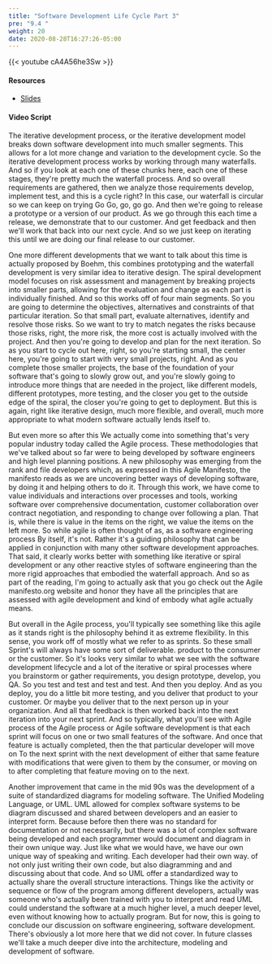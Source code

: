```yaml
---
title: "Software Development Life Cycle Part 3"
pre: "9.4 "
weight: 20
date: 2020-08-28T16:27:26-05:00
---
```


{{< youtube cA4A56he3Sw >}}


#### Resources
* [Slides](../slides/9-SoftwareEngineering.pdf)

#### Video Script

The iterative development process, or the iterative development model breaks down software development into much smaller segments. This allows for a lot more change and variation to the development cycle. So the iterative development process works by working through many waterfalls. And so if you look at each one of these chunks here, each one of these stages, they're pretty much the waterfall process. And so overall requirements are gathered, then we analyze those requirements develop, implement test, and this is a cycle right? In this case, our waterfall is circular so we can keep on trying Go Go, go, go go. And then we're going to release a prototype or a version of our product. As we go through this each time a release, we demonstrate that to our customer. And get feedback and then we'll work that back into our next cycle. And so we just keep on iterating this until we are doing our final release to our customer. 

One more different developments that we want to talk about this time is actually proposed by Boehm, this combines prototyping and the waterfall development is very similar idea to iterative design. The spiral development model focuses on risk assessment and management by breaking projects into smaller parts, allowing for the evaluation and change as each part is individually finished. And so this works off of four main segments. So you are going to determine the objectives, alternatives and constraints of that particular iteration. So that small part, evaluate alternatives, identify and resolve those risks. So we want to try to match negates the risks because those risks, right, the more risk, the more cost is actually involved with the project. And then you're going to develop and plan for the next iteration. So as you start to cycle out here, right, so you're starting small, the center here, you're going to start with very small projects, right. And as you complete those smaller projects, the base of the foundation of your software that's going to slowly grow out, and you're slowly going to introduce more things that are needed in the project, like different models, different prototypes, more testing, and the closer you get to the outside edge of the spiral, the closer you're going to get to deployment. But this is again, right like iterative design, much more flexible, and overall, much more appropriate to what modern software actually lends itself to. 

But even more so after this We actually come into something that's very popular industry today called the Agile process. These methodologies that we've talked about so far were to being developed by software engineers and high level planning positions. A new philosophy was emerging from the rank and file developers which, as expressed in this Agile Manifesto, the manifesto reads as we are uncovering better ways of developing software, by doing it and helping others to do it. Through this work, we have come to value individuals and interactions over processes and tools, working software over comprehensive documentation, customer collaboration over contract negotiation, and responding to change over following a plan. That is, while there is value in the items on the right, we value the items on the left more. So while agile is often thought of as, as a software engineering process By itself, it's not. Rather it's a guiding philosophy that can be applied in conjunction with many other software development approaches. That said, it clearly works better with something like iterative or spiral development or any other reactive styles of software engineering than the more rigid approaches that embodied the waterfall approach. And so as part of the reading, I'm going to actually ask that you go check out the Agile manifesto.org website and honor they have all the principles that are assessed with agile development and kind of embody what agile actually means.

But overall in the Agile process, you'll typically see something like this agile as it stands right is the philosophy behind it as extreme flexibility. In this sense, you work off of mostly what we refer to as sprints. So these small Sprint's will always have some sort of deliverable. product to the consumer or the customer. So it's looks very similar to what we see with the software development lifecycle and a lot of the iterative or spiral processes where you brainstorm or gather requirements, you design prototype, develop, you QA. So you test and test and test and test. And then you deploy. And as you deploy, you do a little bit more testing, and you deliver that product to your customer. Or maybe you deliver that to the next person up in your organization. And all that feedback is then worked back into the next iteration into your next sprint. And so typically, what you'll see with Agile process of the Agile process or Agile software development is that each sprint will focus on one or two small features of the software. And once that feature is actually completed, then the that particular developer will move on To the next sprint with the next development of either that same feature with modifications that were given to them by the consumer, or moving on to after completing that feature moving on to the next. 

Another improvement that came in the mid 90s was the development of a suite of standardized diagrams for modeling software. The Unified Modeling Language, or UML. UML allowed for complex software systems to be diagram discussed and shared between developers and an easier to interpret form. Because before then there was no standard for documentation or not necessarily, but there was a lot of complex software being developed and each programmer would document and diagram in their own unique way. Just like what we would have, we have our own unique way of speaking and writing. Each developer had their own way. of not only just writing their own code, but also diagramming and and discussing about that code. And so UML offer a standardized way to actually share the overall structure interactions. Things like the activity or sequence or flow of the program among different developers, actually was someone who's actually been trained with you to interpret and read UML could understand the software at a much higher level, a much deeper level, even without knowing how to actually program. But for now, this is going to conclude our discussion on software engineering, software development. There's obviously a lot more here that we did not cover. In future classes we'll take a much deeper dive into the architecture, modeling and development of software. 

